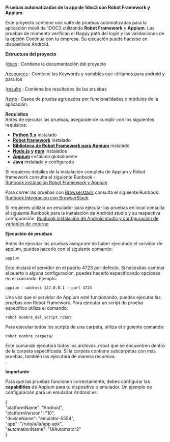 **Pruebas automatizadas de la app de 1doc3 con Robot Framework y Appium.**

Este proyecto contiene una suite de pruebas automatizadas para la aplicación móvil de 1DOC3  utilizando  **Robot Framework** y  **Appium**. Las pruebas de momento verifican el Happy path del login y las validaciones de la opción Continua con tu empresa. Su ejecución puede hacerse en dispositivos Android. 

**Estructura del proyecto**

/[docs](https://github.com/1DOC3/automation-test/tree/main/docs) :  Contiene la documentación del proyecto 

/[resources](https://github.com/1DOC3/automation-test/tree/main/resources) : Contiene las Keywords y variables que utiliamos para android y para ios

/[results](https://github.com/1DOC3/automation-test/tree/main/results) : Contiene los resultados de las pruebas

/[tests](https://github.com/1DOC3/automation-test/tree/main/tests) :  Casos de prueba agrupados por funcionalidades o módulos de la aplicación.

**Requisitos**  
Antes de ejecutar las pruebas, asegúrate de cumplir con los siguientes requisitos: 

* [**Python 3.x**](https://www.python.org/downloads/)  instalado  
* [**Robot framework**](https://robotframework.org/)  instalado  
* [**Biblioteca de Robot Framework para Appium**](https://docs.robotframework.org/docs/different_libraries/appium) instalado  
* [**Node.js**](http://Node.js) **y [npm](https://nodejs.org/en/learn/getting-started/an-introduction-to-the-npm-package-manager)** instalados  
* [**Appium**](https://appium.io/docs/en/latest/quickstart/install/) instalado globalmente  
* [**Java**](https://www.java.com/es/) instalado y configurado

Si requieres detalles de la instalación completa de Appium y Robot framework consulta el siguiente Runbook :   
[Runbook instalación Robot Framework y Appium](https://github.com/1DOC3/automation-test/blob/main/docs/Runbook_Instalaci%C3%B3n_Robot_Framework_Appium.md)

Para correr las pruebas con [Browserstack](https://www.browserstack.com/) consulta el siguiente Runbook: [Runbook Integración con BrowserStack](https://github.com/1DOC3/automation-test/blob/main/docs/Runbook_%20Integraci%C3%B3n%20de%20BrowserStack%20con%20Robot%20Framework.md)

Si requieres utilizar un emulador para ejecutar las pruebas en local consulta el siguiente Runbook para la instalación de Android studio y su respectiva configuración: [Runbook instalación de Android studio y configuración de variables de entorno](https://github.com/1DOC3/automation-test/blob/main/docs/Runbook_%20Instalaci%C3%B3n%20de%20Android%20Studio%2C%20Configuraci%C3%B3n%20de%20Variables%20de%20Entorno%20y%20Creaci%C3%B3n%20de%20un%20Emulador.md)

**Ejecución de pruebas**

Antes de ejecutar las pruebas asegurate de haber ejecutado el servidor de appium, puedes hacerlo con el siguiente comando: 

`appium`

Esto iniciará el servidor en el puerto 4723 por defecto. Si necesitas cambiar el puerto o alguna configuración, puedes hacerlo especificando opciones en el comando. Ejemplo: 

`appium --address 127.0.0.1 --port 4724`

Una vez que el servidor de Appium esté funcionando, puedes ejecutar las pruebas con Robot Framework. Para ejecutar un script de prueba específico utiliza el comando: 

`robot nombre_del_script.robot`

Para ejecutar todos los scripts de una carpeta, utiliza el siguiente comando: 

`robot nombre_carpeta/`

Este comando ejecutará todos los archivos .robot que se encuentren dentro de la carpeta especificada. Si la carpeta contiene subcarpetas con más pruebas, también las ejecutará de manera recursiva.  
.

**Importante** 

Para que las pruebas funcionen correctamente, debes configurar las **capabilities** de Appium para tu dispositivo o emulador.  Un ejemplo de configuración para un emulador Android es:

{  
  "platformName": "Android",  
  "platformVersion": "10",  
  "deviceName": "emulator-5554",  
  "app": "/ruta/a/la/app.apk",  
  "automationName": "UiAutomator2"  
}
